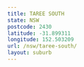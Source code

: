 ```yaml
---
title: TAREE SOUTH
state: NSW
postcode: 2430
latitude: -31.899311
longitude: 152.503209
url: /nsw/taree-south/
layout: suburb
---
```

